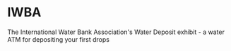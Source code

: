 # IWBA
The International Water Bank Association's Water Deposit exhibit - a water ATM for depositing your first drops
